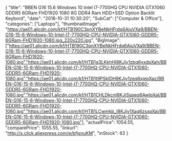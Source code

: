 {
	"title": "BBEN G16 15.6  Windows 10 Intel I7-7700HQ CPU NVIDIA GTX1060 GDDR5 6GRam FHD1920 1080 8G DDR4 Ram HDD+SSD Option Backlit Keybord",
	"date": "2018-10-31 10:30:20",
	"SubCat": ["Computer & Office"],
	"categories": ["Laptops"],
	"thumbnailImage": "https://ae01.alicdn.com/kf/HTB190C3pnXYBeNkHFrdq6AiuVXa9/BBEN-G16-15-6-Windows-10-Intel-I7-7700HQ-CPU-NVIDIA-GTX1060-GDDR5-6GRam-FHD1920-1080.jpg_220x220.jpg",
	"BigImage": ["https://ae01.alicdn.com/kf/HTB190C3pnXYBeNkHFrdq6AiuVXa9/BBEN-G16-15-6-Windows-10-Intel-I7-7700HQ-CPU-NVIDIA-GTX1060-GDDR5-6GRam-FHD1920-1080.jpg","https://ae01.alicdn.com/kf/HTB1g3LKkhHI8KJjy1zbq6yxdpXah/BBEN-G16-15-6-Windows-10-Intel-I7-7700HQ-CPU-NVIDIA-GTX1060-GDDR5-6GRam-FHD1920-1080.jpg","https://ae01.alicdn.com/kf/HTB1t9PSklDH8KJjy1zeq6xjepXaz/BBEN-G16-15-6-Windows-10-Intel-I7-7700HQ-CPU-NVIDIA-GTX1060-GDDR5-6GRam-FHD1920-1080.jpg","https://ae01.alicdn.com/kf/HTB1CHLDkcnI8KJjSspeq6AwIpXal/BBEN-G16-15-6-Windows-10-Intel-I7-7700HQ-CPU-NVIDIA-GTX1060-GDDR5-6GRam-FHD1920-1080.jpg","https://ae01.alicdn.com/kf/HTB1LCwmkb_I8KJjy1Xaq6zsxpXaj/BBEN-G16-15-6-Windows-10-Intel-I7-7700HQ-CPU-NVIDIA-GTX1060-GDDR5-6GRam-FHD1920-1080.jpg"],
	"actualPrice": 1054.55,
	"comparePrice": 1055.55,
	"linkurl": "http://s.click.aliexpress.com/e/bfjsnuKM",
	"inStock": 63
}
